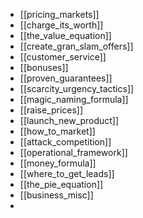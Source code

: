 - [[pricing_markets]]
- [[charge_its_worth]]
- [[the_value_equation]]
- [[create_gran_slam_offers]]
- [[customer_service]]
- [[bonuses]]
- [[proven_guarantees]]
- [[scarcity_urgency_tactics]]
- [[magic_naming_formula]]
- [[raise_prices]]
- [[launch_new_product]]
- [[how_to_market]]
- [[attack_competition]]
- [[operational_framework]]
- [[money_formula]]
- [[where_to_get_leads]]
- [[the_pie_equation]]
- [[business_misc]]
- 